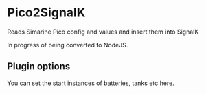 # Pico2SignalK

Reads Simarine Pico config and values and insert them into SignalK

In progress of being converted to NodeJS.

## Plugin options

You can set the start instances of batteries, tanks etc here.
